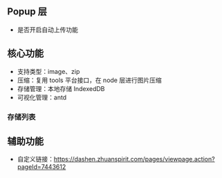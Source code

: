 ## Popup 层

- 是否开启自动上传功能

## 核心功能

- 支持类型：image、zip
- 压缩：复用 tools 平台接口，在 node 层进行图片压缩
- 存储管理：本地存储 IndexedDB
- 可视化管理：antd

### 存储列表



## 辅助功能

- 自定义链接：https://dashen.zhuanspirit.com/pages/viewpage.action?pageId=7443612